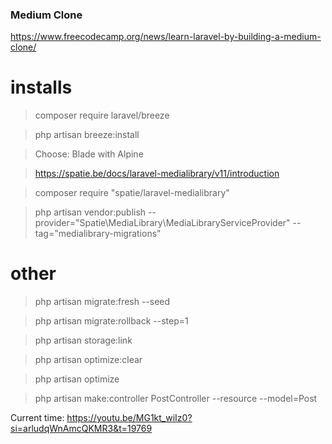 ### Medium Clone
https://www.freecodecamp.org/news/learn-laravel-by-building-a-medium-clone/

# installs
> composer require laravel/breeze

> php artisan breeze:install

> Choose: Blade with Alpine

> https://spatie.be/docs/laravel-medialibrary/v11/introduction 

> composer require "spatie/laravel-medialibrary"

> php artisan vendor:publish --provider="Spatie\MediaLibrary\MediaLibraryServiceProvider" --tag="medialibrary-migrations"

# other
> php artisan migrate:fresh --seed

> php artisan migrate:rollback --step=1

> php artisan storage:link

> php artisan optimize:clear

> php artisan optimize

> php artisan make:controller PostController --resource --model=Post


Current time:
https://youtu.be/MG1kt_wiIz0?si=arludqWnAmcQKMR3&t=19769
